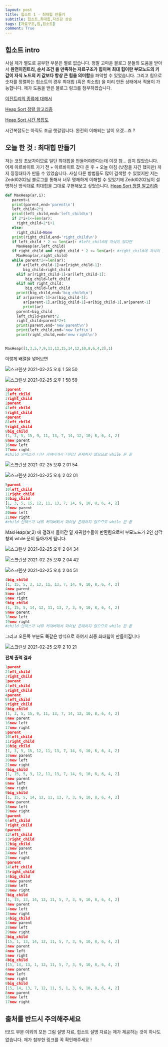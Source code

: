 ```yaml
---
layout: post
title: 힙소트 1 - 최대힙 만들기 
subtitle: 힙소트,최대힙,자신감 상승
tags: [자료구조,힙,힙소트]
comment: True
---
```


## 힙소트 intro

사실 제가 별도로 공부한 부분은 별로 없습니다. 정말 고마운 블로그 분들의 도움을 받아서  **완전이진트리, 순서 조건 을 만족하는 자료구조가 힙이며** **최대 힙이란 부모노드의 키 값이 자식 노드의 키 값보다 항상 큰 힙을 의미함**을 파악할 수 있었습니다. 그리고 힙으로 숫자를 정렬하는 힙소트의 경우 최대힙 (혹은 최소힙) 을 미리 만든 상태에서 적용이 가능합니다. 제가 도움을 받은 블로그 링크를 첨부하겠습니다. 

[이진트리의 종류에 대해서](https://ddmix.blogspot.com/2016/03/binary-tree-errata.html)

[Heap Sort 정렬 알고리즘](https://zeddios.tistory.com/56)

[Heap Sort 시간 복잡도](https://cjh5414.github.io/heap-sort/)

시간복잡도는 아직도 조금 햇갈립니다. 완전히 이해되는 날이 오겠...죠 ? 

## 오늘 한 것 : 최대힙 만들기 

저는 코딩 초보자이므로 일단 최대힙을 만들어야한다는데 이것 참... 쉽지 않았습니다. 어제 아르바이트 가기 전 + 아르바이트 갔다 온 후 + 오늘 아침 (낮잠을 자긴 했지만) 까지 낑낑대다가 만들 수 있었습니다. 사실 다른 방법들도 많이 검색할 수 있었지만 저는 Zedd0202님 블로그를 통해서 너무 명쾌하게 이해할 수 있었기에 Zedd0202님이 설명하신 방식대로 최대힙을 그대로 구현해보고 싶었습니다. [Heap Sort 정렬 알고리즘](https://zeddios.tistory.com/56)

```python
def MaxHeap(ar,i):
   parent=i
   print(parent,end='parent\n')
   left_child=2*i
   print(left_child,end='left_child\n')
   if 2*i+1<=len(ar):
     right_child=2*i+1
   else:
     right_child=None 
   print(right_child,end='right_child\n')
   if left_child * 2 <= len(ar): #left_child에 자식이 있다면
     MaxHeap(ar,left_child)
   if right_child and right_child * 2 <= len(ar): #right_child에 자식이 있다면
     MaxHeap(ar,right_child) 
   while parent*2<=len(ar):
     if ar[left_child-1]<ar[right_child-1]:
        big_child=right_child
     elif ar[right_child-1]<ar[left_child-1]:
         big_child=left_child
     elif not right_child:
         big_child=left_child
     print(big_child,end='big_child\n')
     if ar[parent-1]<ar[big_child-1]:
        ar[parent-1],ar[big_child-1]=ar[big_child-1],ar[parent-1]
        print(ar)
     parent=big_child
     left_child=parent*2
     right_child=parent*2+1
     print(parent,end='new parent\n')
     print(left_child,end='new left\n')
     print(right_child,end='new right\n')
        
```

```python
MaxHeap([1,3,5,7,9,11,13,15,14,12,10,8,6,4,2],1)
```

이렇게 배열을 넣어보면 

![스크린샷 2021-02-25 오후 1 58 50](https://user-images.githubusercontent.com/67775336/109105639-b2d14100-7771-11eb-830a-7c68191c22bb.png)

![스크린샷 2021-02-25 오후 1 58 59](https://user-images.githubusercontent.com/67775336/109105662-bbc21280-7771-11eb-8f19-796332eccf6a.png)

```python
1parent
2left_child
3right_child
2parent
4left_child
5right_child
4parent
8left_child
9right_child
8big_child
[1, 3, 5, 15, 9, 11, 13, 7, 14, 12, 10, 8, 6, 4, 2]
8new parent
16new left
17new right 
#child 인덱스가 너무 커져버려서 더이상 존재하지 않으므로 while 문 끝
```

![스크린샷 2021-02-25 오후 2 01 54](https://user-images.githubusercontent.com/67775336/109105856-1196ba80-7772-11eb-8e79-83c80dfab3dc.png)

![스크린샷 2021-02-25 오후 2 02 01](https://user-images.githubusercontent.com/67775336/109105882-1a878c00-7772-11eb-800b-d1a9d7be9815.png)

```python
5parent
10left_child
11right_child
10big_child
[1, 3, 5, 15, 12, 11, 13, 7, 14, 9, 10, 8, 6, 4, 2]
10new parent
20new left
21new right
#child 인덱스가 너무 커져버려서 더이상 존재하지 않으므로 while 문 끝
```

MaxHeap(ar,2) 에 걸려서 들어간 밑 재귀함수들이 반환됨으로써 부모노드가 2인 삼각형의 while 문이 돌아가게 됩니다. 



![스크린샷 2021-02-25 오후 2 04 34](https://user-images.githubusercontent.com/67775336/109106094-78b46f00-7772-11eb-96a6-cefde7b17c19.png)

![스크린샷 2021-02-25 오후 2 04 42](https://user-images.githubusercontent.com/67775336/109106166-97b30100-7772-11eb-93bd-3251bbd1c040.png)

![스크린샷 2021-02-25 오후 2 04 51](https://user-images.githubusercontent.com/67775336/109106106-81a54080-7772-11eb-9f48-e6490ebb30e5.png)

```python
4big_child
[1, 15, 5, 3, 12, 11, 13, 7, 14, 9, 10, 8, 6, 4, 2]
4new parent
8new left
9new right
9big_child
[1, 15, 5, 14, 12, 11, 13, 7, 3, 9, 10, 8, 6, 4, 2]
9new parent
18new left
19new right
#child 인덱스가 너무 커져버려서 더이상 존재하지 않으므로 while 문 끝
```

그리고 오른쪽 부분도 똑같은 방식으로 하여서 최종 최대힙이 만들어집니다

![스크린샷 2021-02-25 오후 2 10 21](https://user-images.githubusercontent.com/67775336/109106516-43f4e780-7773-11eb-86de-5911f5033b22.png)

**전체 출력 결과** 

```python
1parent
2left_child
3right_child
2parent
4left_child
5right_child
4parent
8left_child
9right_child
8big_child
[1, 3, 5, 15, 9, 11, 13, 7, 14, 12, 10, 8, 6, 4, 2]
8new parent
16new left
17new right
5parent
10left_child
11right_child
10big_child
[1, 3, 5, 15, 12, 11, 13, 7, 14, 9, 10, 8, 6, 4, 2]
10new parent
20new left
21new right
4big_child
[1, 15, 5, 3, 12, 11, 13, 7, 14, 9, 10, 8, 6, 4, 2]
4new parent
8new left
9new right
9big_child
[1, 15, 5, 14, 12, 11, 13, 7, 3, 9, 10, 8, 6, 4, 2]
9new parent
18new left
19new right
3parent
6left_child
7right_child
6parent
12left_child
13right_child
12big_child
12new parent
24new left
25new right
7parent
14left_child
15right_child
14big_child
14new parent
28new left
29new right
7big_child
[1, 15, 13, 14, 12, 11, 5, 7, 3, 9, 10, 8, 6, 4, 2]
7new parent
14new left
15new right
14big_child
14new parent
28new left
29new right
2big_child
[15, 1, 13, 14, 12, 11, 5, 7, 3, 9, 10, 8, 6, 4, 2]
2new parent
4new left
5new right
4big_child
[15, 14, 13, 1, 12, 11, 5, 7, 3, 9, 10, 8, 6, 4, 2]
4new parent
8new left
9new right
8big_child
[15, 14, 13, 7, 12, 11, 5, 1, 3, 9, 10, 8, 6, 4, 2]
8new parent
16new left
17new right
```



## 출처를 반드시 주의해주세요

❗️코드 부분 이외의 모든 그림 설명 자료, 힙소트 설명 자료는 제가 제공하는 것이 하나도 없습니다. 제가 첨부한 링크를 꼭 확인해주세요 ! 

